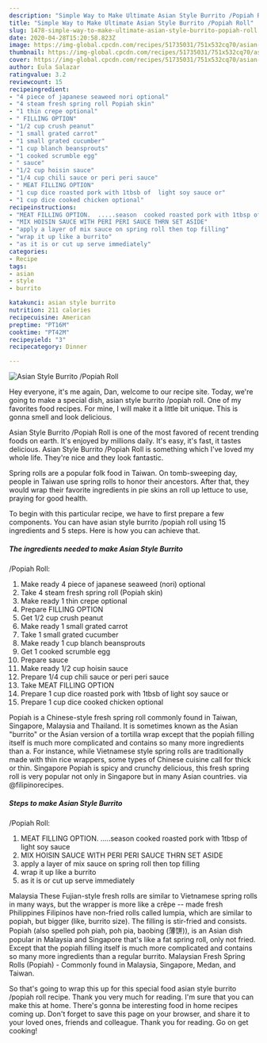 ```yaml
---
description: "Simple Way to Make Ultimate Asian Style Burrito /Popiah Roll"
title: "Simple Way to Make Ultimate Asian Style Burrito /Popiah Roll"
slug: 1478-simple-way-to-make-ultimate-asian-style-burrito-popiah-roll
date: 2020-04-28T15:20:58.823Z
image: https://img-global.cpcdn.com/recipes/51735031/751x532cq70/asian-style-burrito-popiah-roll-recipe-main-photo.jpg
thumbnail: https://img-global.cpcdn.com/recipes/51735031/751x532cq70/asian-style-burrito-popiah-roll-recipe-main-photo.jpg
cover: https://img-global.cpcdn.com/recipes/51735031/751x532cq70/asian-style-burrito-popiah-roll-recipe-main-photo.jpg
author: Eula Salazar
ratingvalue: 3.2
reviewcount: 15
recipeingredient:
- "4 piece of japanese seaweed nori optional"
- "4 steam fresh spring roll Popiah skin"
- "1 thin crepe optional"
- " FILLING OPTION"
- "1/2 cup crush peanut"
- "1 small grated carrot"
- "1 small grated cucumber"
- "1 cup blanch beansprouts"
- "1 cooked scrumble egg"
- " sauce"
- "1/2 cup hoisin sauce"
- "1/4 cup chili sauce or peri peri sauce"
- " MEAT FILLING OPTION"
- "1 cup dice roasted pork with 1tbsb of  light soy sauce or"
- "1 cup dice cooked chicken optional"
recipeinstructions:
- "MEAT FILLING OPTION.  .....season  cooked roasted pork with 1tbsp of light soy sauce"
- "MIX HOISIN SAUCE WITH PERI PERI SAUCE THRN SET ASIDE"
- "apply a layer of mix sauce on spring roll then top filling"
- "wrap it up like a burrito"
- "as it is or cut up serve immediately"
categories:
- Recipe
tags:
- asian
- style
- burrito

katakunci: asian style burrito 
nutrition: 211 calories
recipecuisine: American
preptime: "PT16M"
cooktime: "PT42M"
recipeyield: "3"
recipecategory: Dinner

---
```



![Asian Style Burrito
/Popiah Roll](https://img-global.cpcdn.com/recipes/51735031/751x532cq70/asian-style-burrito-popiah-roll-recipe-main-photo.jpg)

Hey everyone, it's me again, Dan, welcome to our recipe site. Today, we're going to make a special dish, asian style burrito
/popiah roll. One of my favorites food recipes. For mine, I will make it a little bit unique. This is gonna smell and look delicious.

Asian Style Burrito
/Popiah Roll is one of the most favored of recent trending foods on earth. It's enjoyed by millions daily. It's easy, it's fast, it tastes delicious. Asian Style Burrito
/Popiah Roll is something which I've loved my whole life. They're nice and they look fantastic.

Spring rolls are a popular folk food in Taiwan. On tomb-sweeping day, people in Taiwan use spring rolls to honor their ancestors. After that, they would wrap their favorite ingredients in pie skins an roll up lettuce to use, praying for good health.


To begin with this particular recipe, we have to first prepare a few components. You can have asian style burrito
/popiah roll using 15 ingredients and 5 steps. Here is how you can achieve that.

<!--inarticleads1-->

##### The ingredients needed to make Asian Style Burrito
/Popiah Roll:

1. Make ready 4 piece of japanese seaweed (nori) optional
1. Take 4 steam fresh spring roll (Popiah skin)
1. Make ready 1 thin crepe optional
1. Prepare  FILLING OPTION
1. Get 1/2 cup crush peanut
1. Make ready 1 small grated carrot
1. Take 1 small grated cucumber
1. Make ready 1 cup blanch beansprouts
1. Get 1 cooked scrumble egg
1. Prepare  sauce
1. Make ready 1/2 cup hoisin sauce
1. Prepare 1/4 cup chili sauce or peri peri sauce
1. Take  MEAT FILLING OPTION
1. Prepare 1 cup dice roasted pork with 1tbsb of  light soy sauce or
1. Prepare 1 cup dice cooked chicken optional


Popiah is a Chinese-style fresh spring roll commonly found in Taiwan, Singapore, Malaysia and Thailand. It is sometimes known as the Asian &#34;burrito&#34; or the Asian version of a tortilla wrap except that the popiah filling itself is much more complicated and contains so many more ingredients than a. For instance, while Vietnamese style spring rolls are traditionally made with thin rice wrappers, some types of Chinese cuisine call for thick or thin. Singapore Popiah is spicy and crunchy delicious, this fresh spring roll is very popular not only in Singapore but in many Asian countries. via @filipinorecipes. 

<!--inarticleads2-->

##### Steps to make Asian Style Burrito
/Popiah Roll:

1. MEAT FILLING OPTION.  .....season  cooked roasted pork with 1tbsp of light soy sauce
1. MIX HOISIN SAUCE WITH PERI PERI SAUCE THRN SET ASIDE
1. apply a layer of mix sauce on spring roll then top filling
1. wrap it up like a burrito
1. as it is or cut up serve immediately


Malaysia These Fujian-style fresh rolls are similar to Vietnamese spring rolls in many ways, but the wrapper is more like a crêpe -- made fresh Philippines Filipinos have non-fried rolls called lumpia, which are similar to popiah, but bigger (like, burrito size). The filling is stir-fried and consists. Popiah (also spelled poh piah, poh pia, baobing (薄饼)), is an Asian dish popular in Malaysia and Singapore that&#39;s like a fat spring roll, only not fried. Except that the popiah filling itself is much more complicated and contains so many more ingredients than a regular burrito. Malaysian Fresh Spring Rolls (Popiah) - Commonly found in Malaysia, Singapore, Medan, and Taiwan. 

So that's going to wrap this up for this special food asian style burrito
/popiah roll recipe. Thank you very much for reading. I'm sure that you can make this at home. There's gonna be interesting food in home recipes coming up. Don't forget to save this page on your browser, and share it to your loved ones, friends and colleague. Thank you for reading. Go on get cooking!

